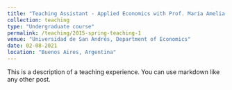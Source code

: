 ```yaml
---
title: "Teaching Assistant - Applied Economics with Prof. María Amelia Gibbons"
collection: teaching
type: "Undergraduate course"
permalink: /teaching/2015-spring-teaching-1
venue: "Universidad de San Andrés, Department of Economics"
date: 02-08-2021
location: "Buenos Aires, Argentina"
---
```


This is a description of a teaching experience. You can use markdown like any other post.
